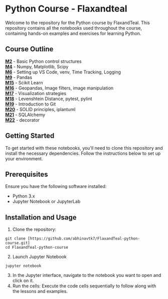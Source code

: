 # Python Course - Flaxandteal
Welcome to the repository for the Python course by FlaxandTeal. This repository contains all the notebooks used throughout the course, containing hands-on examples and exercises for learning Python.

## Course Outline
[**M2**](M2_Basic_control_structures.ipynb) - Basic Python control structures  <br />
[**M4**](M4_A_New_Treatment_for_Arthritis.ipynb) - Numpy, Matplotlib, Scipy  <br />
[**M6**](M6_Latency.ipynb) - Setting up VS Code, venv, Time Tracking, Logging  <br />
[**M9**](M9_Dealing_with_Data_pandas.ipynb) - Pandas  <br />
[**M15**](M15_Basic_Learning.ipynb) - Scikit Learn  <br />
[**M16**](M16_Wreckognition.ipynb) - Geopandas, Image filters, image manipulation <br />
[**M17**](M17_Preparing_for_an_Audience.ipynb) - Visualization strategies <br />
[**M18**](M18_Words_Apart.ipynb) - Levenshtein Distance, pytest, pylint <br />
[**M19**](M19_intro_to_git.ipynb) - Introduction to Git  <br />
[**M20**](M20_Knitting_Patterns.ipynb) - SOLID principles, iplantuml <br /> 
[**M21**](M21_Alchemy_A_Sequel.ipynb) - SQLAlchemy  <br />
[**M22**](M22_A_Magnum_of_Opera.ipynb) - decorator  <br />

## Getting Started
To get started with these notebooks, you'll need to clone this repository and install the necessary dependencies. Follow the instructions below to set up your environment.

## Prerequisites
Ensure you have the following software installed:

- Python 3.x
- Jupyter Notebook or JupyterLab

## Installation and Usage
1. Clone the repository:
```
git clone [https://github.com/abhinavtk7/FlaxandTeal-python-course.git]
cd FlaxandTeal-python-course
```
2. Launch Jupyter Notebook
```
jupyter notebook
```
3. In the Jupyter interface, navigate to the notebook you want to open and click on it.
4. Run the cells: Execute the code cells sequentially to follow along with the lessons and examples.
